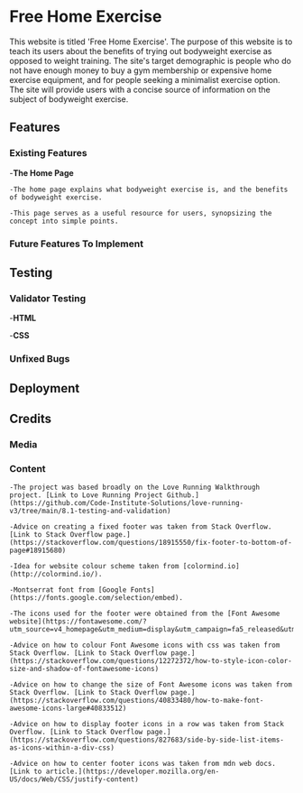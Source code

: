 # Free Home Exercise

This website is titled 'Free Home Exercise'. The purpose of this website is to teach its users about the benefits of trying out bodyweight exercise as opposed to weight training. The site's target demographic is people who do not have enough money to buy a gym membership or expensive home exercise equipment, and for people seeking a minimalist exercise option. The site will provide users with a concise source of information on the subject of bodyweight exercise.

## Features

### Existing Features

-__The Home Page__

    -The home page explains what bodyweight exercise is, and the benefits of bodyweight exercise.

    -This page serves as a useful resource for users, synopsizing the concept into simple points.  

### Future Features To Implement

## Testing

### Validator Testing

-__HTML__

-__CSS__

### Unfixed Bugs

## Deployment

## Credits

### Media

### Content

    -The project was based broadly on the Love Running Walkthrough project. [Link to Love Running Project Github.](https://github.com/Code-Institute-Solutions/love-running-v3/tree/main/8.1-testing-and-validation)

    -Advice on creating a fixed footer was taken from Stack Overflow. [Link to Stack Overflow page.](https://stackoverflow.com/questions/18915550/fix-footer-to-bottom-of-page#18915680)

    -Idea for website colour scheme taken from [colormind.io](http://colormind.io/).

    -Montserrat font from [Google Fonts](https://fonts.google.com/selection/embed).

    -The icons used for the footer were obtained from the [Font Awesome website](https://fontawesome.com/?utm_source=v4_homepage&utm_medium=display&utm_campaign=fa5_released&utm_content=banner).

    -Advice on how to colour Font Awesome icons with css was taken from Stack Overflow. [Link to Stack Overflow page.](https://stackoverflow.com/questions/12272372/how-to-style-icon-color-size-and-shadow-of-fontawesome-icons)

    -Advice on how to change the size of Font Awesome icons was taken from Stack Overflow. [Link to Stack Overflow page.](https://stackoverflow.com/questions/40833480/how-to-make-font-awesome-icons-large#40833512)

    -Advice on how to display footer icons in a row was taken from Stack Overflow. [Link to Stack Overflow page.](https://stackoverflow.com/questions/827683/side-by-side-list-items-as-icons-within-a-div-css)

    -Advice on how to center footer icons was taken from mdn web docs. [Link to article.](https://developer.mozilla.org/en-US/docs/Web/CSS/justify-content)
